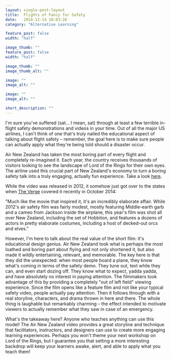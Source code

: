 ```yaml
---
layout: single-post-layout
title:  Flights of Fancy for Safety
date:   2014-12-14 18:03:26
category: "Alternative Learning"

feature_post: false
width: "half"

image_thumb: ""
feature_post: false
width: "half"

image_thumb: ""
image_thumb_alt: ""

image: ""
image_alt: ""

image: ""
image_alt: ""

short_description: ""
---
```


I'm sure you've suffered (sat… I mean, sat) through at least a few terrible in-flight safety demonstrations and videos in your time. Out of all the major US airlines, I can't think of one that's truly nailed the educational aspect of talking about flight safety – remember, the goal here is to make sure people can actually apply what they're being told should a disaster occur.

Air New Zealand has taken the most boring part of every flight and completely re-imagined it. Each year, the country receives thousands of visitors looking to see the landscape of Lord of the Rings for their own eyes. The airline used this crucial part of New Zealand's economy to turn a boring safety talk into a truly engaging, actually fun experience. Take a look [here](https://www.youtube.com/watch?v=qOw44VFNk8Y).

While the video was released in 2012, it somehow just got over to the states when [The Verge](http://www.theverge.com/tldr/2014/10/25/7067121/air-new-zealands-epic-hobbit-themed-epic-safety-video-is-the-most-fun) covered it recently in October 2014:

"Much like the movie that inspired it, it's an incredibly elaborate affair. While 2012's air safety film was fairly modest, mostly featuring Middle-earth garb and a cameo from Jackson inside the airplane, this year's film was shot all over New Zealand, including the set of Hobbiton, and features a dozens of actors in pretty elaborate costumes, including a host of decked-out orcs and elves."

However, I'm here to talk about the real value of the short film: it's educational design genius. Air New Zealand took what is perhaps the most loathed and boring part about flying and not only shortened it, but also made it wildly entertaining, relevant, and memorable. The key here is that they did the unexpected: when most people board a plane, they know what's coming in terms of the safety demo. They tune out, text while they can, and even start dozing off. They know what to expect, yadda yadda, and have absolutely no interest in paying attention. The filmmakers took advantage of this by providing a completely "out of left field" viewing experience. Since the film opens like a feature film and not like your typical safety video, people actually pay attention. Then it follows through with a real storyline, characters, and drama thrown in here and there. The whole thing is laughable but remarkably charming – the effect intended to motivate viewers to actually remember what they saw in case of an emergency.

What's the takeaway here? Anyone who teaches anything can use this model! The Air New Zealand video provides a great storyline and technique that facilitators, instructors, and designers can use to create more engaging learning experiences. Perhaps you won't theme your next workshop on Lord of the Rings, but I guarantee you that setting a more interesting backdrop will keep your learners awake, alert, and able to apply what you teach them!

